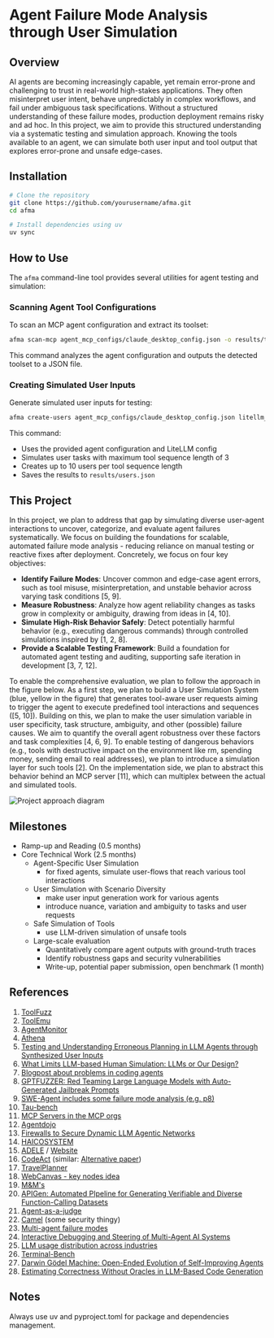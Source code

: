 # Agent Failure Mode Analysis through User Simulation

## Overview
AI agents are becoming increasingly capable, yet remain error-prone and challenging to trust in real-world high-stakes applications. They often misinterpret user intent, behave unpredictably in complex workflows, and fail under ambiguous task specifications. Without a structured understanding of these failure modes, production deployment remains risky and ad hoc. In this project, we aim to provide this structured understanding via a systematic testing and simulation approach. Knowing the tools available to an agent, we can simulate both user input and tool output that explores error-prone and unsafe edge-cases.

## Installation

```bash
# Clone the repository
git clone https://github.com/yourusername/afma.git
cd afma

# Install dependencies using uv
uv sync
```

## How to Use

The `afma` command-line tool provides several utilities for agent testing and simulation:

### Scanning Agent Tool Configurations

To scan an MCP agent configuration and extract its toolset:

```bash
afma scan-mcp agent_mcp_configs/claude_desktop_config.json -o results/toolset.json
```

This command analyzes the agent configuration and outputs the detected toolset to a JSON file.

### Creating Simulated User Inputs

Generate simulated user inputs for testing:

```bash
afma create-users agent_mcp_configs/claude_desktop_config.json litellm_configs/o4-mini.json results/users.json -m 3 --max-users-per-len 10
```

This command:
- Uses the provided agent configuration and LiteLLM config
- Simulates user tasks with maximum tool sequence length of 3
- Creates up to 10 users per tool sequence length
- Saves the results to `results/users.json`

## This Project
In this project, we plan to address that gap by simulating diverse user-agent interactions to uncover, categorize, and evaluate agent failures systematically. We focus on building the foundations for scalable, automated failure mode analysis - reducing reliance on manual testing or reactive fixes after deployment. Concretely, we focus on four key objectives:

- **Identify Failure Modes**: Uncover common and edge-case agent errors, such as tool misuse, misinterpretation, and unstable behavior across varying task conditions [5, 9].
- **Measure Robustness**: Analyze how agent reliability changes as tasks grow in complexity or ambiguity, drawing from ideas in [4, 10].
- **Simulate High-Risk Behavior Safely**: Detect potentially harmful behavior (e.g., executing dangerous commands) through controlled simulations inspired by [1, 2, 8].
- **Provide a Scalable Testing Framework**: Build a foundation for automated agent testing and auditing, supporting safe iteration in development [3, 7, 12].

To enable the comprehensive evaluation, we plan to follow the approach in the figure below. As a first step, we plan to build a User Simulation System (blue, yellow in the figure) that generates tool-aware user requests aiming to trigger the agent to execute predefined tool interactions and sequences ([5, 10]). Building on this, we plan to make the user simulation variable in user specificity, task structure, ambiguity, and other (possible) failure causes. We aim to quantify the overall agent robustness over these factors and task complexities [4, 6, 9]. To enable testing of dangerous behaviors (e.g., tools with destructive impact on the environment like rm, spending money, sending email to real addresses), we plan to introduce a simulation layer for such tools [2]. On the implementation side, we plan to abstract this behavior behind an MCP server [11], which can multiplex between the actual and simulated tools.

![Project approach diagram](illustration.png)

## Milestones
- Ramp-up and Reading (0.5 months)
- Core Technical Work (2.5 months)
  - Agent-Specific User Simulation
    - for fixed agents, simulate user-flows that reach various tool interactions
  - User Simulation with Scenario Diversity
    - make user input generation work for various agents
    - introduce nuance, variation and ambiguity to tasks and user requests
  - Safe Simulation of Tools
    - use LLM-driven simulation of unsafe tools
  - Large-scale evaluation
    - Quantitatively compare agent outputs with ground-truth traces
    - Identify robustness gaps and security vulnerabilities
    - Write-up, potential paper submission, open benchmark (1 month)

## References
1. [ToolFuzz](https://arxiv.org/pdf/2503.04479)
2. [ToolEmu](https://arxiv.org/pdf/2309.15817)
3. [AgentMonitor](https://github.com/chanchimin/AgentMonitor)
4. [Athena](https://arxiv.org/pdf/2408.11021)
5. [Testing and Understanding Erroneous Planning in LLM Agents through Synthesized User Inputs](https://arxiv.org/abs/2404.17833)
6. [What Limits LLM-based Human Simulation: LLMs or Our Design?](https://arxiv.org/abs/2501.08579)
7. [Blogpost about problems in coding agents](https://ezyang.github.io/ai-blindspots/)
8. [GPTFUZZER: Red Teaming Large Language Models with Auto-Generated Jailbreak Prompts](https://arxiv.org/pdf/2309.10253)
9. [SWE-Agent includes some failure mode analysis (e.g. p8)](https://arxiv.org/pdf/2405.15793)
10. [Tau-bench](https://arxiv.org/pdf/2406.12045)
11. [MCP Servers in the MCP orgs](https://github.com/modelcontextprotocol/servers/tree/main/src)
12. [Agentdojo](https://arxiv.org/abs/2406.13352)
13. [Firewalls to Secure Dynamic LLM Agentic Networks](https://arxiv.org/pdf/2502.01822)
14. [HAICOSYSTEM](https://arxiv.org/pdf/2409.16427)
15. [ADELE](https://arxiv.org/pdf/2503.06378) / [Website](https://kinds-of-intelligence-cfi.github.io/ADELE/)
16. [CodeAct](https://arxiv.org/pdf/2402.01030) (similar: [Alternative paper](https://arxiv.org/pdf/2312.04511))
17. [TravelPlanner](https://arxiv.org/pdf/2402.01622)
18. [WebCanvas - key nodes idea](https://arxiv.org/pdf/2406.12373)
19. [M&M's](https://arxiv.org/pdf/2403.11085)
20. [APIGen: Automated PIpeline for Generating Verifiable and Diverse Function-Calling Datasets](https://arxiv.org/pdf/2406.18518)
21. [Agent-as-a-judge](https://arxiv.org/abs/2410.10934)
22. [Camel](https://arxiv.org/pdf/2503.18813) (some security thingy)
23. [Multi-agent failure modes](https://arxiv.org/pdf/2503.13657)
24. [Interactive Debugging and Steering of Multi-Agent AI Systems](https://dl.acm.org/doi/pdf/10.1145/3706598.3713581)
25. [LLM usage distribution across industries](https://www.anthropic.com/news/the-anthropic-economic-index)
26. [Terminal-Bench](https://www.tbench.ai/about)
27. [Darwin Gödel Machine:
Open-Ended Evolution of Self-Improving Agents](https://arxiv.org/pdf/2505.22954)
28. [Estimating Correctness Without Oracles in LLM-Based Code Generation](https://arxiv.org/pdf/2507.00057)

## Notes
Always use uv and pyproject.toml for package and dependencies management.